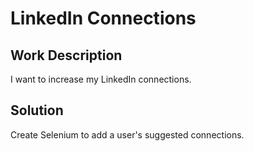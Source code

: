 # LinkedIn Connections

## Work Description

I want to increase my LinkedIn connections.

## Solution

Create Selenium to add a user's suggested connections.
